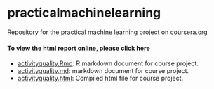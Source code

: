 # practicalmachinelearning
Repository for the practical machine learning project on coursera.org

#### To view the html report online, please click [here](https://github.com/darcyjamieson/practicalmachinelearning/activityquality.html)         

* [activityquality.Rmd](./activityquality.Rmd): R markdown document for course project.
* [activityquality.md](./activityquality.md): markdown document for course project.
* [activityquality.html](./activityquality.html): Compiled html file for course project.
